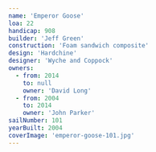 ```yaml
---
name: 'Emperor Goose'
loa: 22
handicap: 908
builder: 'Jeff Green'
construction: 'Foam sandwich composite'
design: 'Hardchine'
designer: 'Wyche and Coppock'
owners:
  - from: 2014
    to: null
    owner: 'David Long'
  - from: 2004
    to: 2014
    owner: 'John Parker'
sailNumber: 101
yearBuilt: 2004
coverImage: 'emperor-goose-101.jpg'
---
```

